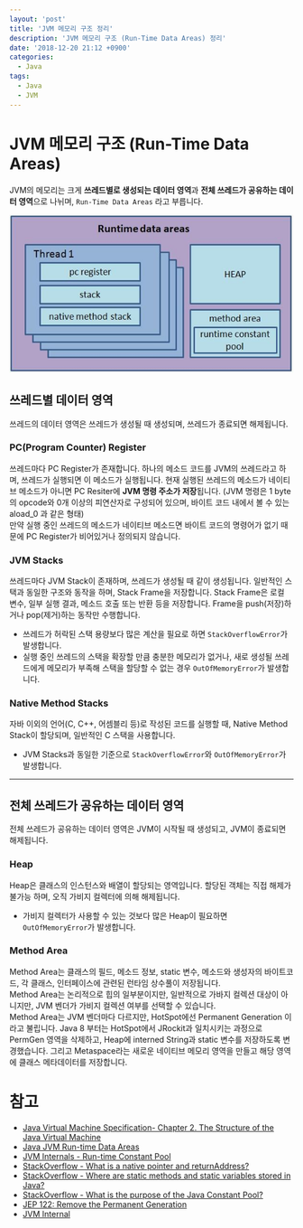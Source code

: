 ```yaml
---
layout: 'post'
title: 'JVM 메모리 구조 정리'
description: 'JVM 메모리 구조 (Run-Time Data Areas) 정리'
date: '2018-12-20 21:12 +0900'
categories:
  - Java
tags:
  - Java
  - JVM
---
```


# JVM 메모리 구조 (Run-Time Data Areas)

JVM의 메모리는 크게 **쓰레드별로 생성되는 데이터 영역**과 **전체 쓰레드가 공유하는 데이터 영역**으로 나뉘며, `Run-Time Data Areas` 라고 부릅니다.

![JVM 메모리 구조](/assets/images/post/jvm-memory-structure.jpg)

## 쓰레드별 데이터 영역

쓰레드의 데이터 영역은 쓰레드가 생성될 때 생성되며, 쓰레드가 종료되면 해제됩니다.

### PC(Program Counter) Register

쓰레드마다 PC Register가 존재합니다. 하나의 메소드 코드를 JVM의 쓰레드라고 하며, 쓰레드가 실행되면 이 메소드가 실행됩니다. 현재 실행된 쓰레드의 메소드가 네이티브 메소드가 아니면 PC Resiter에 **JVM 명령 주소가 저장**됩니다. (JVM 명령은 1 byte의 opcode와 0개 이상의 피연산자로 구성되어 있으며, 바이트 코드 내에서 볼 수 있는 aload_0 과 같은 형태)  
만약 실행 중인 쓰레드의 메소드가 네이티브 메소드면 바이트 코드의 명령어가 없기 때문에  PC Register가 비어있거나 정의되지 않습니다.

### JVM Stacks

쓰레드마다 JVM Stack이 존재하며, 쓰레드가 생성될 때 같이 생성됩니다. 일반적인 스택과 동일한 구조와 동작을 하며, Stack Frame을 저장합니다. Stack Frame은 로컬 변수, 일부 실행 결과, 메소드 호출 또는 반환 등을 저장합니다. Frame을 push(저장)하거나 pop(제거)하는 동작만 수행합니다.

* 쓰레드가 허락된 스택 용량보다 많은 계산을 필요로 하면 `StackOverflowError`가 발생합니다.
* 실행 중인 쓰레드의 스택을 확장할 만큼 충분한 메모리가 없거나, 새로 생성될 쓰레드에게 메모리가 부족해 스택을 할당할 수 없는 경우 `OutOfMemoryError`가 발생합니다.

### Native Method Stacks

자바 이외의 언어(C, C++, 어셈블리 등)로 작성된 코드를 실행할 때, Native Method Stack이 할당되며, 일반적인 C 스택을 사용합니다.

* JVM Stacks과 동일한 기준으로 `StackOverflowError`와 `OutOfMemoryError`가 발생합니다.

-----------------------------------

## 전체 쓰레드가 공유하는 데이터 영역

전체 쓰레드가 공유하는 데이터 영역은 JVM이 시작될 때 생성되고, JVM이 종료되면 해제됩니다.

### Heap

Heap은 클래스의 인스턴스와 배열이 할당되는 영역입니다. 할당된 객체는 직접 해제가 불가능 하며, 오직 가비지 컬렉터에 의해 해제됩니다.  

* 가비지 컬렉터가 사용할 수 있는 것보다 많은 Heap이 필요하면 `OutOfMemoryError`가 발생합니다.

### Method Area

Method Area는 클래스의 필드, 메소드 정보, static 변수, 메소드와 생성자의 바이트코드, 각 클래스, 인터페이스에 관련된 런타임 상수풀이 저장됩니다.   
Method Area는 논리적으로 힙의 일부분이지만, 일반적으로 가바지 컬렉션 대상이 아니지만, JVM 벤더가 가비지 컬렉션 여부를 선택할 수 있습니다.  
Method Area는 JVM 벤더마다 다르지만, HotSpot에선 Permanent Generation 이라고 불립니다. Java 8 부터는 HotSpot에서 JRockit과 일치시키는 과정으로 PermGen 영역을 삭제하고, Heap에 interned String과 static 변수를 저장하도록 변경했습니다. 그리고 Metaspace라는 새로운 네이티브 메모리 영역을 만들고 해당 영역에 클래스 메타데이터를 저장합니다.

# 참고

* [Java Virtual Machine Specification- Chapter 2. The Structure of the Java Virtual Machine](https://docs.oracle.com/javase/specs/jvms/se8/html/jvms-2.html#jvms-2.11)
* [Java JVM Run-time Data Areas](https://javapapers.com/core-java/java-jvm-run-time-data-areas/)
* [JVM Internals - Run-time Constant Pool](http://blog.jamesdbloom.com/JVMInternals.html#constant_pool)
* [StackOverflow - What is a native pointer and returnAddress?](https://stackoverflow.com/questions/38672839/what-is-a-native-pointer-and-returnaddress)
* [StackOverflow - Where are static methods and static variables stored in Java?](https://stackoverflow.com/questions/8387989/where-are-static-methods-and-static-variables-stored-in-java)
* [StackOverflow - What is the purpose of the Java Constant Pool?](https://stackoverflow.com/questions/10209952/what-is-the-purpose-of-the-java-constant-pool)
* [JEP 122: Remove the Permanent Generation](http://openjdk.java.net/jeps/122)
* [JVM Internal](https://d2.naver.com/helloworld/1230)
